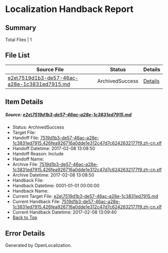 # <a name='report-top'></a> Localization Handback Report

## Summary
 Total Files | 1

## File List
 Source File | Status | Details 
 ----------- | ------ | ------- 
 [e2e\7519d1b3-de57-46ac-a28e-1c3831ed7915.md](https://github.com/OpenLocalizationTestOrg/ol-test0/blob/75fd67203ff7a6fe9e91f650177b136c0f030b8f/e2e/7519d1b3-de57-46ac-a28e-1c3831ed7915.md) | ArchivedSuccess | [Details](#409ae567bf8223cb0473402243d58ec1cefe55942)

## Item Details
##### <a name='409ae567bf8223cb0473402243d58ec1cefe55942'></a> Source: [e2e\7519d1b3-de57-46ac-a28e-1c3831ed7915.md](https://github.com/OpenLocalizationTestOrg/ol-test0/blob/75fd67203ff7a6fe9e91f650177b136c0f030b8f/e2e/7519d1b3-de57-46ac-a28e-1c3831ed7915.md)
* Status: ArchivedSuccess
* Target File: 
* Handoff File: [7519d1b3-de57-46ac-a28e-1c3831ed7915.426fea926716a0dde1e312c47d7c6242632177f9.zh-cn.xlf](https://github.com/OpenLocalizationTestOrg/ol-test0-handoff/blob/44915ba49edc0df6980a81088fe2d5c2b42479b4/ol-handoff/OpenLocalizationTestOrg/ol-test0-zhcn/shujia/ht/7519d1b3-de57-46ac-a28e-1c3831ed7915.426fea926716a0dde1e312c47d7c6242632177f9.zh-cn.xlf)
* Handoff Datetime: 2017-02-08 13:08:50
* Handoff Reason: Include
* Handoff Name: 
* Archive File: [7519d1b3-de57-46ac-a28e-1c3831ed7915.426fea926716a0dde1e312c47d7c6242632177f9.zh-cn.xlf](https://github.com/OpenLocalizationTestOrg/ol-test0-handoff/blob/0709d85cdd05bf7d575df2475f13480ab0b6f648/ol-archive/OpenLocalizationTestOrg/ol-test0-zhcn/shujia/ht/7519d1b3-de57-46ac-a28e-1c3831ed7915.426fea926716a0dde1e312c47d7c6242632177f9.zh-cn.xlf)
* Archive Datetime: 2017-02-08 13:08:50
* Handback File: 
* Handback Datetime: 0001-01-01 00:00:00
* Handback Name: 
* Current Target File: [e2e\7519d1b3-de57-46ac-a28e-1c3831ed7915.md](https://github.com/OpenLocalizationTestOrg/ol-test0-zhcn/blob/cf5e110eddf28c5dada1b9e380324d373e2dce94/e2e/7519d1b3-de57-46ac-a28e-1c3831ed7915.md)
* Current Handback File: [7519d1b3-de57-46ac-a28e-1c3831ed7915.426fea926716a0dde1e312c47d7c6242632177f9.zh-cn.xlf](https://github.com/OpenLocalizationTestOrg/ol-test0-handback/blob/4847ddbeda7c7ec9895264ce47f086ee229d9a6d/ol-handback/OpenLocalizationTestOrg/ol-test0-zhcn/shujia/ht/7519d1b3-de57-46ac-a28e-1c3831ed7915.426fea926716a0dde1e312c47d7c6242632177f9.zh-cn.xlf)
* Current Handback Datetime: 2017-02-08 13:09:40
* [Back to Top](#report-top)


## Error Details

Generated by OpenLocalization.
